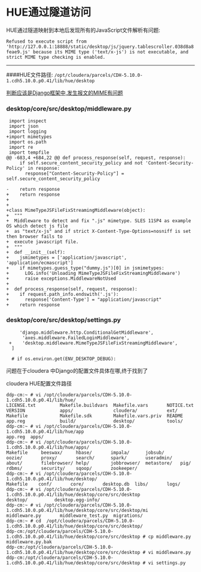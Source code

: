# HUE通过隧道访问
HUE通过隧道映射到本地后发现所有的JavaScript文件解析有问题:

`Refused to execute script from 'http://127.0.0.1:18888/static/desktop/js/jquery.tablescroller.038d8a8feae9.js' because its MIME type ('text/x-js') is not executable, and strict MIME type checking is enabled.`

---
####HUE文件路径:
`/opt/cloudera/parcels/CDH-5.10.0-1.cdh5.10.0.p0.41/lib/hue/desktop`

<a href="https://github.com/cloudera/hue/commit/34388da14712497b685c6b97497c698e720b1a16
">判断应该是Django框架中,发生报文的MIME有问题</a>


###  desktop/core/src/desktop/middleware.py
```
 import inspect
 import json
 import logging
+import mimetypes
 import os.path
 import re
 import tempfile
@@ -683,4 +684,22 @@ def process_response(self, request, response):
     if self.secure_content_security_policy and not 'Content-Security-Policy' in response:
       response["Content-Security-Policy"] = self.secure_content_security_policy
 
-    return response 
+    return response
+
+
+class MimeTypeJSFileFixStreamingMiddleware(object):
+  """
+  Middleware to detect and fix ".js" mimetype. SLES 11SP4 as example OS which detect js file
+  as "text/x-js" and if strict X-Content-Type-Options=nosniff is set then browser fails to
+  execute javascript file.
+  """
+  def __init__(self):
+    jsmimetypes = ['application/javascript', 'application/ecmascript']
+    if mimetypes.guess_type("dummy.js")[0] in jsmimetypes:
+      LOG.info('Unloading MimeTypeJSFileFixStreamingMiddleware')
+      raise exceptions.MiddlewareNotUsed
+
+  def process_response(self, request, response):
+    if request.path_info.endswith('.js'):
+      response['Content-Type'] = "application/javascript"
+    return response

```

###  desktop/core/src/desktop/settings.py
```
     'django.middleware.http.ConditionalGetMiddleware',
      'axes.middleware.FailedLoginMiddleware',
 +    'desktop.middleware.MimeTypeJSFileFixStreamingMiddleware',
  ]
  
  # if os.environ.get(ENV_DESKTOP_DEBUG):

```

问题在于cloudera 中Django的配置文件具体在哪,终于找到了

cloudera HUE配置文件路径

```
ddp-cm:~ # vi /opt/cloudera/parcels/CDH-5.10.0-1.cdh5.10.0.p0.41/lib/hue/
LICENSE.txt         Makefile.buildvars  Makefile.vars       NOTICE.txt          VERSION             apps/               cloudera/           ext/                
Makefile            Makefile.sdk        Makefile.vars.priv  README              app.reg             build/              desktop/            tools/              
ddp-cm:~ # vi /opt/cloudera/parcels/CDH-5.10.0-1.cdh5.10.0.p0.41/lib/hue/app
app.reg  apps/    
ddp-cm:~ # vi /opt/cloudera/parcels/CDH-5.10.0-1.cdh5.10.0.p0.41/lib/hue/apps/
Makefile     beeswax/     hbase/       impala/      jobsub/      oozie/       proxy/       search/      spark/       useradmin/   
about/       filebrowser/ help/        jobbrowser/  metastore/   pig/         rdbms/       security/    sqoop/       zookeeper/   
ddp-cm:~ # vi /opt/cloudera/parcels/CDH-5.10.0-1.cdh5.10.0.p0.41/lib/hue/desktop/
Makefile    conf/       core/       desktop.db  libs/       logs/       
ddp-cm:~ # vi /opt/cloudera/parcels/CDH-5.10.0-1.cdh5.10.0.p0.41/lib/hue/desktop/core/src/desktop
desktop/          desktop.egg-info/ 
ddp-cm:~ # vi /opt/cloudera/parcels/CDH-5.10.0-1.cdh5.10.0.p0.41/lib/hue/desktop/core/src/desktop/mi
middleware.py       middleware_test.py  migrations/         
ddp-cm:~ # cd  /opt/cloudera/parcels/CDH-5.10.0-1.cdh5.10.0.p0.41/lib/hue/desktop/core/src/desktop/
ddp-cm:/opt/cloudera/parcels/CDH-5.10.0-1.cdh5.10.0.p0.41/lib/hue/desktop/core/src/desktop # cp middleware.py middleware.py.bak
ddp-cm:/opt/cloudera/parcels/CDH-5.10.0-1.cdh5.10.0.p0.41/lib/hue/desktop/core/src/desktop # vi middleware.py
ddp-cm:/opt/cloudera/parcels/CDH-5.10.0-1.cdh5.10.0.p0.41/lib/hue/desktop/core/src/desktop # vi settings.py 
```